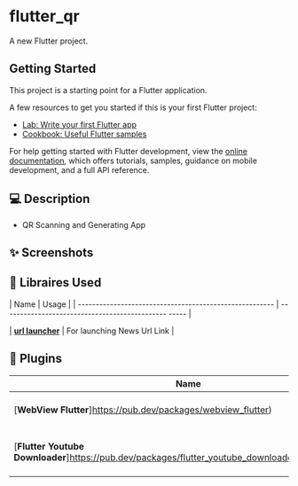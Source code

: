 # flutter_qr

A new Flutter project.

## Getting Started

This project is a starting point for a Flutter application.

A few resources to get you started if this is your first Flutter project:

- [Lab: Write your first Flutter app](https://docs.flutter.dev/get-started/codelab)
- [Cookbook: Useful Flutter samples](https://docs.flutter.dev/cookbook)

For help getting started with Flutter development, view the
[online documentation](https://docs.flutter.dev/), which offers tutorials,
samples, guidance on mobile development, and a full API reference.





## 💻 Description
- QR Scanning and Generating App


## ✨ Screenshots







## 🔌 Libraires Used


| Name                                                    | Usage                                               |
| ------------------------------------------------------- | ---------------------------------------------- ----- |

| [**url launcher**](https://pub.dev/packages/url_launcher)   |  For launching News Url Link     |
<!-- 
| Name                                                    | Usage                                               |
| ------------------------------------------------------- | --------------------------------------------------- |

| [**barcode widget**](https://pub.dev/packages/barcode_widget)   |  For generating QR Code from text input        |
| [**flutter barcode scanner**](https://pub.dev/packages/flutter_barcode_scanner)   |  For Scanning QR Code with camera      |
| [**url_launcher widget**](https://pub.dev/packages/url_launcher)   |  For launching QR Code URL      | -->


## 🔌 Plugins

| Name                                                    | Usage                                               |
| ------------------------------------------------------- | --------------------------------------------------- |
| [**WebView Flutter**]https://pub.dev/packages/webview_flutter)    | Interfacing WebView In-App                |
| [**Flutter Youtube Downloader**]https://pub.dev/packages/flutter_youtube_downloader/versions/0.0.1)    | Plugin to Download Videos off Youtube |







